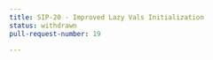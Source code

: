 ```yaml
---
title: SIP-20 - Improved Lazy Vals Initialization
status: withdrawn
pull-request-number: 19

---
```

